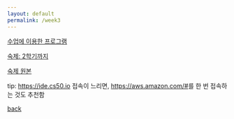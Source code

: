 ```yaml
---
layout: default
permalink: /week3
---
```


[수업에 이용한 프로그램](https://gusals3587.s3.ap-northeast-2.amazonaws.com/crypt/src3.zip)

[숙제: 2학기까지](/week3/crack)

[숙제 원본](https://docs.cs50.net/2018/x/psets/2/crack/crack.html)

tip: <https://ide.cs50.io> 접속이 느리면, <https://aws.amazon.com/#>를 한 번 접속하는 것도 추천함

[back](../)